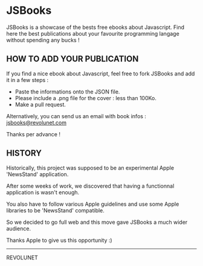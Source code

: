 # JSBooks

JSBooks is a showcase of the bests free ebooks about Javascript. 
Find here the best publications about your favourite programming langage without spending any bucks !


## HOW TO ADD YOUR PUBLICATION

If you find a nice ebook about Javascript, feel free to fork JSBooks and add it in a few steps :

- Paste the informations onto the JSON file.
- Please include a .png file for the cover : less than 100Ko.
- Make a pull request.

Alternatively, you can send us an email with book infos : jsbooks@revolunet.com

Thanks per advance !


## HISTORY

Historically, this project was supposed to be an experimental Apple 'NewsStand' application.

After some weeks of work, we discovered that having a functionnal application is wasn't enough.

You also have to follow various Apple guidelines and use some Apple libraries to be 'NewsStand' compatible.

So we decided to go full web and this move gave JSBooks a much wider audience.

Thanks Apple to give us this opportunity :)

---
REVOLUNET